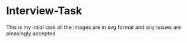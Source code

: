 # Interview-Task
This is my intial task all the Images are in svg format and any issues are pleasingly accepted

